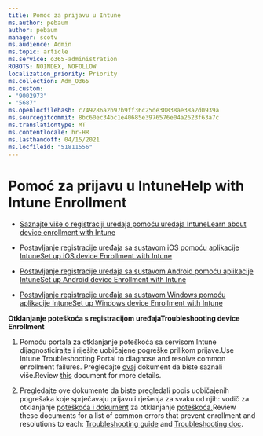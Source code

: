```yaml
---
title: Pomoć za prijavu u Intune
ms.author: pebaum
author: pebaum
manager: scotv
ms.audience: Admin
ms.topic: article
ms.service: o365-administration
ROBOTS: NOINDEX, NOFOLLOW
localization_priority: Priority
ms.collection: Adm_O365
ms.custom:
- "9002973"
- "5687"
ms.openlocfilehash: c749286a2b97b9ff36c25de30838ae38a2d0939a
ms.sourcegitcommit: 8bc60ec34bc1e40685e3976576e04a2623f63a7c
ms.translationtype: MT
ms.contentlocale: hr-HR
ms.lasthandoff: 04/15/2021
ms.locfileid: "51811556"
---
```

# <a name="help-with-intune-enrollment"></a><span data-ttu-id="6d3a5-102">Pomoć za prijavu u Intune</span><span class="sxs-lookup"><span data-stu-id="6d3a5-102">Help with Intune Enrollment</span></span>


- [<span data-ttu-id="6d3a5-103">Saznajte više o registraciji uređaja pomoću uređaja Intune</span><span class="sxs-lookup"><span data-stu-id="6d3a5-103">Learn about device enrollment with Intune</span></span>](https://docs.microsoft.com/intune/device-enrollment)

- [<span data-ttu-id="6d3a5-104">Postavljanje registracije uređaja sa sustavom iOS pomoću aplikacije Intune</span><span class="sxs-lookup"><span data-stu-id="6d3a5-104">Set up iOS device Enrollment with Intune</span></span>](https://docs.microsoft.com/intune/ios-enroll)

- [<span data-ttu-id="6d3a5-105">Postavljanje registracije uređaja sa sustavom Android pomoću aplikacije Intune</span><span class="sxs-lookup"><span data-stu-id="6d3a5-105">Set up Android device Enrollment with Intune</span></span>](https://docs.microsoft.com/intune/android-enroll)

- [<span data-ttu-id="6d3a5-106">Postavljanje registracije uređaja sa sustavom Windows pomoću aplikacije Intune</span><span class="sxs-lookup"><span data-stu-id="6d3a5-106">Set up Windows device Enrollment with Intune</span></span>](https://docs.microsoft.com/intune/windows-enroll)

<span data-ttu-id="6d3a5-107">**Otklanjanje poteškoća s registracijom uređaja**</span><span class="sxs-lookup"><span data-stu-id="6d3a5-107">**Troubleshooting device Enrollment**</span></span>

1. <span data-ttu-id="6d3a5-108">Pomoću portala za otklanjanje poteškoća sa servisom Intune dijagnosticirajte i riješite uobičajene pogreške prilikom prijave.</span><span class="sxs-lookup"><span data-stu-id="6d3a5-108">Use Intune Troubleshooting Portal to diagnose and resolve common enrollment failures.</span></span> <span data-ttu-id="6d3a5-109">Pregledajte [ovaj](https://docs.microsoft.com/intune/help-desk-operators) dokument da biste saznali više.</span><span class="sxs-lookup"><span data-stu-id="6d3a5-109">Review [this](https://docs.microsoft.com/intune/help-desk-operators) document for more details.</span></span>

2. <span data-ttu-id="6d3a5-110">Pregledajte ove dokumente da biste pregledali popis uobičajenih pogrešaka koje sprječavaju prijavu i rješenja za svaku od njih: vodič za otklanjanje [poteškoća i dokument](https://support.microsoft.com/help/4469913/troubleshooting-windows-device-enrollment-problems-in-microsoft-intune) za otklanjanje [poteškoća.](https://docs.microsoft.com/intune/troubleshoot-device-enrollment-in-intune)</span><span class="sxs-lookup"><span data-stu-id="6d3a5-110">Review these documents for a list of common errors that prevent enrollment and resolutions to each: [Troubleshooting guide](https://support.microsoft.com/help/4469913/troubleshooting-windows-device-enrollment-problems-in-microsoft-intune) and [Troubleshooting doc](https://docs.microsoft.com/intune/troubleshoot-device-enrollment-in-intune).</span></span>